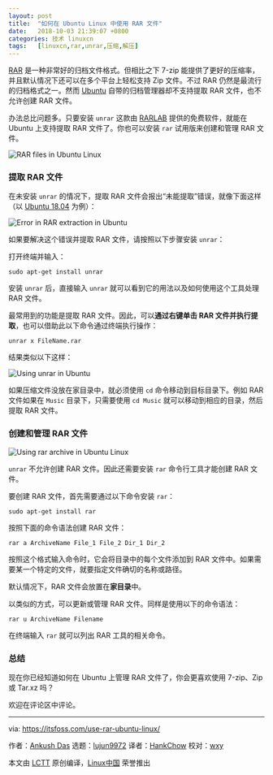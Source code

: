 ```yaml
---
layout: post
title:	"如何在 Ubuntu Linux 中使用 RAR 文件"
date:	2018-10-03 21:39:07 +0800 
categories:	技术 linuxcn 
tags:	[linuxcn,rar,unrar,压缩,解压]
---
```



[RAR](https://www.rarlab.com/rar_file.htm) 是一种非常好的归档文件格式。但相比之下 7-zip 能提供了更好的压缩率，并且默认情况下还可以在多个平台上轻松支持 Zip 文件。不过 RAR 仍然是最流行的归档格式之一。然而 [Ubuntu](https://www.ubuntu.com/) 自带的归档管理器却不支持提取 RAR 文件，也不允许创建 RAR 文件。


办法总比问题多。只要安装 `unrar` 这款由 [RARLAB](https://www.rarlab.com/) 提供的免费软件，就能在 Ubuntu 上支持提取 RAR 文件了。你也可以安装 `rar` 试用版来创建和管理 RAR 文件。


![RAR files in Ubuntu Linux](/Asserts/Images//attachment/album/201810/03/213910k2ll1y2blbx939c1.png)


### 提取 RAR 文件


在未安装 `unrar` 的情况下，提取 RAR 文件会报出“未能提取”错误，就像下面这样（以 [Ubuntu 18.04](https://itsfoss.com/things-to-do-after-installing-ubuntu-18-04/) 为例）：


![Error in RAR extraction in Ubuntu](/Asserts/Images//attachment/album/201810/03/213910gy0e11qn7xv5evrz.jpg)


如果要解决这个错误并提取 RAR 文件，请按照以下步骤安装 `unrar`：


打开终端并输入：



```
sudo apt-get install unrar
```

安装 `unrar` 后，直接输入 `unrar` 就可以看到它的用法以及如何使用这个工具处理 RAR 文件。


最常用到的功能是提取 RAR 文件。因此，可以**通过右键单击 RAR 文件并执行提取**，也可以借助此以下命令通过终端执行操作：



```
unrar x FileName.rar
```

结果类似以下这样：


![Using unrar in Ubuntu](/Asserts/Images//attachment/album/201810/03/213910zbwcngjbdnga1c3z.jpg)


如果压缩文件没放在家目录中，就必须使用 `cd` 命令移动到目标目录下。例如 RAR 文件如果在 `Music` 目录下，只需要使用 `cd Music` 就可以移动到相应的目录，然后提取 RAR 文件。


### 创建和管理 RAR 文件


![Using rar archive in Ubuntu Linux](/Asserts/Images//attachment/album/201810/03/213911p3z0gv83waexz81a.jpg)


`unrar` 不允许创建 RAR 文件。因此还需要安装 `rar` 命令行工具才能创建 RAR 文件。


要创建 RAR 文件，首先需要通过以下命令安装 `rar`：



```
sudo apt-get install rar
```

按照下面的命令语法创建 RAR 文件：



```
rar a ArchiveName File_1 File_2 Dir_1 Dir_2
```

按照这个格式输入命令时，它会将目录中的每个文件添加到 RAR 文件中。如果需要某一个特定的文件，就要指定文件确切的名称或路径。


默认情况下，RAR 文件会放置在**家目录**中。


以类似的方式，可以更新或管理 RAR 文件。同样是使用以下的命令语法：



```
rar u ArchiveName Filename
```

在终端输入 `rar` 就可以列出 RAR 工具的相关命令。


### 总结


现在你已经知道如何在 Ubuntu 上管理 RAR 文件了，你会更喜欢使用 7-zip、Zip 或 Tar.xz 吗？


欢迎在评论区中评论。




---


via: <https://itsfoss.com/use-rar-ubuntu-linux/>


作者：[Ankush Das](https://itsfoss.com/author/ankush/) 选题：[lujun9972](https://github.com/lujun9972) 译者：[HankChow](https://github.com/HankChow) 校对：[wxy](https://github.com/wxy)


本文由 [LCTT](https://github.com/LCTT/TranslateProject) 原创编译，[Linux中国](https://linux.cn/) 荣誉推出
